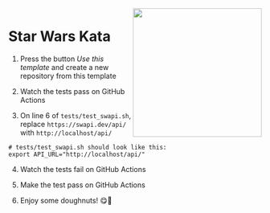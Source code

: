 <img src="https://www.islas.org.mx/img/logo.svg" align="right" width="256" />

# Star Wars Kata

1. Press the button _Use this template_ and create a new repository from this template

2. Watch the tests pass on GitHub Actions

3. On line 6 of `tests/test_swapi.sh`, replace `https://swapi.dev/api/` with `http://localhost/api/`

```shell
# tests/test_swapi.sh should look like this:
export API_URL="http://localhost/api/"
```

4. Watch the tests fail on GitHub Actions

5. Make the test pass on GitHub Actions

6. Enjoy some doughnuts! 😋🍩
